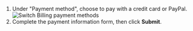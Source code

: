 1. Under "Payment method", choose to pay with a credit card or PayPal.
   ![Switch Billing payment methods](/assets/images/help/billing/billing_switch_payments.png)
1. Complete the payment information form, then click **Submit**.
